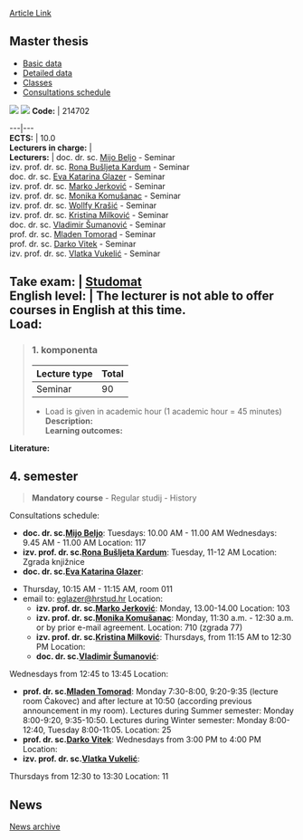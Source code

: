 [Article Link](https://www.fhs.hr/en/course/masthe_a)

## Master thesis
  * [Basic data](https://www.fhs.hr/en/course/masthe_a#v1id-523800_37575_1_0 "Basic data")
  * [Detailed data](https://www.fhs.hr/en/course/masthe_a#v1id-523800_37575_1_1 "Detailed data")
  * [Classes](https://www.fhs.hr/en/course/masthe_a#v1id-523800_37575_1_2 "Classes")
  * [Consultations schedule](https://www.fhs.hr/en/course/masthe_a#v1id-523800_37575_1_3 "Consultations schedule")


[![](https://www.fhs.hr/img/flags/gif/hr.gif)](https://www.fhs.hr/predmet/diprad_e) [![](https://www.fhs.hr/img/flags/gif/gb.gif)](https://www.fhs.hr/en/course/masthe_a)
**Code:** |  214702  
  
---|---  
**ECTS:** |  10.0   
**Lecturers in charge:** |   
**Lecturers:** |  doc. dr. sc. [Mijo Beljo](https://www.fhs.hr/djelatnik/mijo.beljo) - Seminar  
izv. prof. dr. sc. [Rona Bušljeta Kardum](https://www.fhs.hr/djelatnik/rona.busljeta_kardum) - Seminar  
doc. dr. sc. [Eva Katarina Glazer](https://www.fhs.hr/djelatnik/eva_katarina.glazer) - Seminar  
izv. prof. dr. sc. [Marko Jerković](https://www.fhs.hr/djelatnik/marko.jerkovic) - Seminar  
izv. prof. dr. sc. [Monika Komušanac](https://www.fhs.hr/djelatnik/monika.komusanac) - Seminar  
izv. prof. dr. sc. [Wollfy Krašić](https://www.fhs.hr/djelatnik/wollfy.krasic) - Seminar  
izv. prof. dr. sc. [Kristina Milković](https://www.fhs.hr/djelatnik/kristina.milkovic) - Seminar  
doc. dr. sc. [Vladimir Šumanović](https://www.fhs.hr/djelatnik/vladimir.sumanovic) - Seminar  
prof. dr. sc. [Mladen Tomorad](https://www.fhs.hr/djelatnik/mladen.tomorad) - Seminar  
prof. dr. sc. [Darko Vitek](https://www.fhs.hr/djelatnik/darko.vitek) - Seminar  
izv. prof. dr. sc. [Vlatka Vukelić](https://www.fhs.hr/djelatnik/vlatka.vukelic) - Seminar  
  
**Take exam:** |  [Studomat](http://www.isvu.hr/studomat)  
**English level:** |  The lecturer is not able to offer courses in English at this time.   
**Load:**  
---  
> ### 1. komponenta
> | Lecture type | Total  
> ---|---  
> Seminar | 90  
> * Load is given in academic hour (1 academic hour = 45 minutes)   
**Description:**  
> **Learning outcomes:**  

  
**Literature:**  

  
**4. semester**  
---  
> **Mandatory course** - Regular studij - History  
>   
Consultations schedule: 
  * **doc. dr. sc.[Mijo Beljo](https://www.fhs.hr/djelatnik/mijo.beljo)**: 
Tuesdays: 10.00 AM - 11.00 AM
Wednesdays: 9.45 AM - 11.00 AM
Location: 117 
  * **izv. prof. dr. sc.[Rona Bušljeta Kardum](https://www.fhs.hr/djelatnik/rona.busljeta_kardum)**: 
Tuesday, 11-12 AM
Location: Zgrada knjižnice 
  * **doc. dr. sc.[Eva Katarina Glazer](https://www.fhs.hr/djelatnik/eva_katarina.glazer)**: 
- Thursday, 10:15 AM - 11:15 AM, room 011
- email to: eglazer@hrstud.hr
Location: 
  * **izv. prof. dr. sc.[Marko Jerković](https://www.fhs.hr/djelatnik/marko.jerkovic)**: 
Monday, 13.00-14.00
Location: 103 
  * **izv. prof. dr. sc.[Monika Komušanac](https://www.fhs.hr/djelatnik/monika.komusanac)**: 
Monday, 11:30 a.m. - 12:30 a.m. or by prior e-mail agreement.
Location: 710 (zgrada 77) 
  * **izv. prof. dr. sc.[Kristina Milković](https://www.fhs.hr/djelatnik/kristina.milkovic)**: 
Thursdays, from 11:15 AM to 12:30 PM
Location: 
  * **doc. dr. sc.[Vladimir Šumanović](https://www.fhs.hr/djelatnik/vladimir.sumanovic)**: 
  
Wednesdays from 12:45 to 13:45
Location: 
  * **prof. dr. sc.[Mladen Tomorad](https://www.fhs.hr/djelatnik/mladen.tomorad)**: 
Monday 7:30-8:00, 9:20-9:35 (lecture room Čakovec) and after lecture at 10:50 (according previous announcement in my room).
Lectures during Summer semester: Monday 8:00-9:20, 9:35-10:50.
Lectures during Winter semester: Monday 8:00-12:40, Tuesday 8:00-11:05.
Location: 25 
  * **prof. dr. sc.[Darko Vitek](https://www.fhs.hr/djelatnik/darko.vitek)**: 
Wednesdays from 3:00 PM to 4:00 PM
Location: 
  * **izv. prof. dr. sc.[Vlatka Vukelić](https://www.fhs.hr/djelatnik/vlatka.vukelic)**: 
  
Thursdays from 12:30 to 13:30
Location: 11 


## News
[News archive](https://www.fhs.hr/en/course/masthe_a?@=21clu#news_119529 "News archive")
